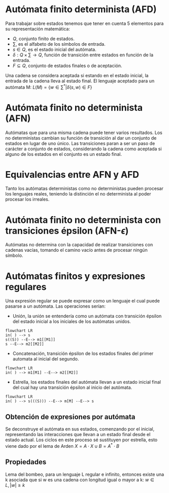# Autómata finito determinista (AFD)
Para trabajar sobre estados tenemos que tener en cuenta 5 elementos para su representación matemática:
- $Q$, conjunto finito de estados.
- $\sum$, es el alfabeto de los símbolos de entrada.
- $s\in Q$, es el estado inicial del autómata.
- $\delta:Q\times\sum\to Q$, función de transición entre estados en función de la entrada.
- $F⊆ Q$, conjunto de estados finales o de aceptación.

Una cadena se considera aceptada si estando en el estado inicial, la entrada de la cadena lleva al estado final. El lenguaje aceptado para un autómata M:
$L(M)=\{w\in\sum^{*}| \delta(s,w)\in F\}$
# Autómata finito no determinista (AFN)
Autómatas que para una misma cadena puede tener varios resultados. Los no deterministas cambian su función de transición al dar un conjunto de estados en lugar de uno único.
Las transiciones paran a ser un paso de carácter a conjunto de estados, considerando la cadena como aceptada si alguno de los estados en el conjunto es un estado final.
# Equivalencias entre AFN y AFD
Tanto los autómatas deterministas como no deterministas pueden procesar los lenguajes reales, teniendo la distinción el no determinista al poder procesar los irreales.
# Autómata finito no determinista con transiciones épsilon (AFN-$\epsilon$)
Autómatas no determina con la capacidad de realizar transiciones con cadenas vacías, tomando el camino vacío antes de procesar ningún símbolo.
# Autómatas finitos y expresiones regulares
Una expresión regular se puede expresar como un lenguaje el cual puede pasarse a un autómata. Las operaciones serían:
- Unión, la unión se entendería como un autómata con transición épsilon del estado inicial a los iniciales de los autómatas unidos.

```mermaid
flowchart LR
in( ) --> s
s((S)) --E--> m1[[M1]]
s --E--> m2[[M2]]

```


- Concatenación, transición épsilon de los estados finales del primer automata al inicial del segundo.

```mermaid
flowchart LR
in( ) --> m1[M1] --E--> m2[[M2]]
```

- Estrella, los estados finales del autómata llevan a un estado inicial final del cual hay una transición épsilon al inicio del autómata.

```mermaid
flowchart LR
in( ) --> s(((S))) --E--> m[M] --E--> s
```

## Obtención de expresiones por autómata
Se deconstruye el autómata en sus estados, comenzando por el inicial, representando las interacciones que llevan a un estado final desde el estado actual. Los ciclos en este proceso sé sustituyen por estrella, esto viene dado por el lema de Arden $X=A\cdot X\cup B=A^{*}\cdot B$

## Propiedades
Lema del bombeo, para un lenguaje L regular e infinito, entonces existe una k asociada que si w es una cadena con longitud igual o mayor a k:
$w\in L, |w|\geq k$